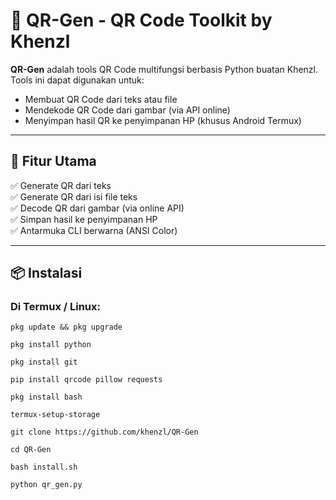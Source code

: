 # 🔳 QR-Gen - QR Code Toolkit by Khenzl

**QR-Gen** adalah tools QR Code multifungsi berbasis Python buatan Khenzl. Tools ini dapat digunakan untuk:
- Membuat QR Code dari teks atau file
- Mendekode QR Code dari gambar (via API online)
- Menyimpan hasil QR ke penyimpanan HP (khusus Android Termux)

---

## 🚀 Fitur Utama

✅ Generate QR dari teks  
✅ Generate QR dari isi file teks  
✅ Decode QR dari gambar (via online API)  
✅ Simpan hasil ke penyimpanan HP  
✅ Antarmuka CLI berwarna (ANSI Color)

---

## 📦 Instalasi

### Di Termux / Linux:
```
pkg update && pkg upgrade

pkg install python

pkg install git

pip install qrcode pillow requests

pkg install bash

termux-setup-storage

git clone https://github.com/khenzl/QR-Gen

cd QR-Gen

bash install.sh

python qr_gen.py
